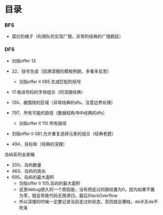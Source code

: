 # 目录

### BFS

- 腐烂的橘子（利用队列实现广搜，非常的经典的广搜题目）





### DFS

- 剑指offer 13
- 22、括号生成（回溯深搜的模板例题，多看多反思）
  - 剑指offer II 085.生成匹配的括号
- 17.电话号码的字母组合（同深搜经典）
- 130、被围绕的区域（非常经典的dfs，注意边界处理）
- 797、所有可能的路径（数据结构书中经典的dfs）
  - 剑指offer II 110 所有路径

- 剑指offer II 081.允许重复选择元素的组合（经典老题）
- 494、目标和（经典的深搜）





岛屿系列全家桶

- 200、岛屿数量
- 463、岛屿的周长
- 695、岛屿的最大面积
  - 剑指offer II 105.岛屿的最大面积
  - 这里debug很久的一个原因是，没有把走过的路给置为0，因为如果不置为零，就会导致代码无限递归，最后StackOverflow
  - 所以深搜的时候一定要记录当前走过的状态，否则就会爆栈，de半天de不吹来